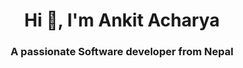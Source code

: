 <h1 align="center">Hi 👋, I'm Ankit Acharya</h1>
<h3 align="center">A passionate Software developer from Nepal</h3>
</p>
